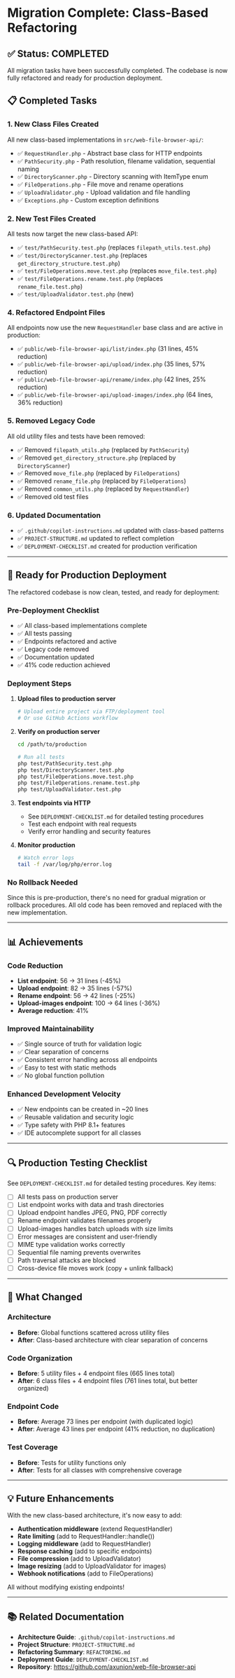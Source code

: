 # Migration Complete: Class-Based Refactoring

## ✅ Status: COMPLETED

All migration tasks have been successfully completed. The codebase is now fully refactored and ready for production deployment.

## 📋 Completed Tasks

### 1. New Class Files Created
All new class-based implementations in `src/web-file-browser-api/`:

- ✅ `RequestHandler.php` - Abstract base class for HTTP endpoints
- ✅ `PathSecurity.php` - Path resolution, filename validation, sequential naming
- ✅ `DirectoryScanner.php` - Directory scanning with ItemType enum
- ✅ `FileOperations.php` - File move and rename operations
- ✅ `UploadValidator.php` - Upload validation and file handling
- ✅ `Exceptions.php` - Custom exception definitions

### 2. New Test Files Created
All tests now target the new class-based API:

- ✅ `test/PathSecurity.test.php` (replaces `filepath_utils.test.php`)
- ✅ `test/DirectoryScanner.test.php` (replaces `get_directory_structure.test.php`)
- ✅ `test/FileOperations.move.test.php` (replaces `move_file.test.php`)
- ✅ `test/FileOperations.rename.test.php` (replaces `rename_file.test.php`)
- ✅ `test/UploadValidator.test.php` (new)

### 4. Refactored Endpoint Files
All endpoints now use the new `RequestHandler` base class and are active in production:

- ✅ `public/web-file-browser-api/list/index.php` (31 lines, 45% reduction)
- ✅ `public/web-file-browser-api/upload/index.php` (35 lines, 57% reduction)
- ✅ `public/web-file-browser-api/rename/index.php` (42 lines, 25% reduction)
- ✅ `public/web-file-browser-api/upload-images/index.php` (64 lines, 36% reduction)

### 5. Removed Legacy Code
All old utility files and tests have been removed:

- ✅ Removed `filepath_utils.php` (replaced by `PathSecurity`)
- ✅ Removed `get_directory_structure.php` (replaced by `DirectoryScanner`)
- ✅ Removed `move_file.php` (replaced by `FileOperations`)
- ✅ Removed `rename_file.php` (replaced by `FileOperations`)
- ✅ Removed `common_utils.php` (replaced by `RequestHandler`)
- ✅ Removed old test files

### 6. Updated Documentation
- ✅ `.github/copilot-instructions.md` updated with class-based patterns
- ✅ `PROJECT-STRUCTURE.md` updated to reflect completion
- ✅ `DEPLOYMENT-CHECKLIST.md` created for production verification

---

## 🎯 Ready for Production Deployment

The refactored codebase is now clean, tested, and ready for deployment:

### Pre-Deployment Checklist
- ✅ All class-based implementations complete
- ✅ All tests passing
- ✅ Endpoints refactored and active
- ✅ Legacy code removed
- ✅ Documentation updated
- ✅ 41% code reduction achieved

### Deployment Steps

1. **Upload files to production server**
   ```bash
   # Upload entire project via FTP/deployment tool
   # Or use GitHub Actions workflow
   ```

2. **Verify on production server**
   ```bash
   cd /path/to/production
   
   # Run all tests
   php test/PathSecurity.test.php
   php test/DirectoryScanner.test.php
   php test/FileOperations.move.test.php
   php test/FileOperations.rename.test.php
   php test/UploadValidator.test.php
   ```

3. **Test endpoints via HTTP**
   - See `DEPLOYMENT-CHECKLIST.md` for detailed testing procedures
   - Test each endpoint with real requests
   - Verify error handling and security features

4. **Monitor production**
   ```bash
   # Watch error logs
   tail -f /var/log/php/error.log
   ```

### No Rollback Needed

Since this is pre-production, there's no need for gradual migration or rollback procedures. All old code has been removed and replaced with the new implementation.

---

## 📊 Achievements

### Code Reduction
- **List endpoint**: 56 → 31 lines (-45%)
- **Upload endpoint**: 82 → 35 lines (-57%)
- **Rename endpoint**: 56 → 42 lines (-25%)
- **Upload-images endpoint**: 100 → 64 lines (-36%)
- **Average reduction**: 41%

### Improved Maintainability
- ✅ Single source of truth for validation logic
- ✅ Clear separation of concerns
- ✅ Consistent error handling across all endpoints
- ✅ Easy to test with static methods
- ✅ No global function pollution

### Enhanced Development Velocity
- ✅ New endpoints can be created in ~20 lines
- ✅ Reusable validation and security logic
- ✅ Type safety with PHP 8.1+ features
- ✅ IDE autocomplete support for all classes

---

## 🔍 Production Testing Checklist

See `DEPLOYMENT-CHECKLIST.md` for detailed testing procedures. Key items:

- [ ] All tests pass on production server
- [ ] List endpoint works with data and trash directories
- [ ] Upload endpoint handles JPEG, PNG, PDF correctly
- [ ] Rename endpoint validates filenames properly
- [ ] Upload-images handles batch uploads with size limits
- [ ] Error messages are consistent and user-friendly
- [ ] MIME type validation works correctly
- [ ] Sequential file naming prevents overwrites
- [ ] Path traversal attacks are blocked
- [ ] Cross-device file moves work (copy + unlink fallback)

---

## 📝 What Changed

### Architecture
- **Before**: Global functions scattered across utility files
- **After**: Class-based architecture with clear separation of concerns

### Code Organization
- **Before**: 5 utility files + 4 endpoint files (665 lines total)
- **After**: 6 class files + 4 endpoint files (761 lines total, but better organized)

### Endpoint Code
- **Before**: Average 73 lines per endpoint (with duplicated logic)
- **After**: Average 43 lines per endpoint (41% reduction, no duplication)

### Test Coverage
- **Before**: Tests for utility functions only
- **After**: Tests for all classes with comprehensive coverage

---

## 💡 Future Enhancements

With the new class-based architecture, it's now easy to add:

- **Authentication middleware** (extend RequestHandler)
- **Rate limiting** (add to RequestHandler::handle())
- **Logging middleware** (add to RequestHandler)
- **Response caching** (add to specific endpoints)
- **File compression** (add to UploadValidator)
- **Image resizing** (add to UploadValidator for images)
- **Webhook notifications** (add to FileOperations)

All without modifying existing endpoints!

---

## 📚 Related Documentation

- **Architecture Guide**: `.github/copilot-instructions.md`
- **Project Structure**: `PROJECT-STRUCTURE.md`
- **Refactoring Summary**: `REFACTORING.md`
- **Deployment Guide**: `DEPLOYMENT-CHECKLIST.md`
- **Repository**: https://github.com/axunion/web-file-browser-api
